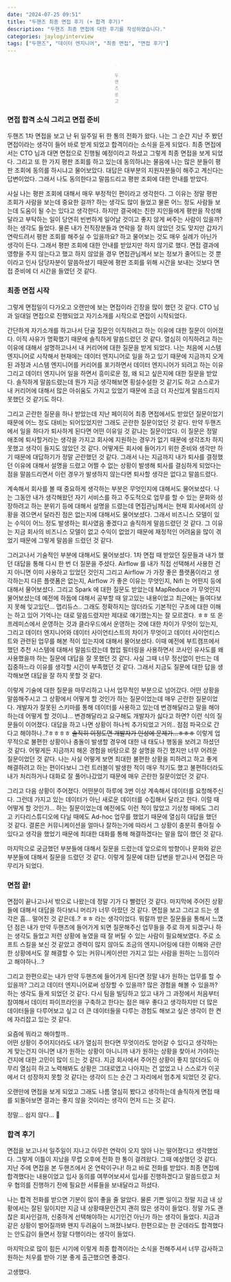 ```yaml
---
date: "2024-07-25 09:51"
title: "두핸즈 최종 면접 후기 (+ 합격 후기)"
description: "두핸즈 최종 면접에 대한 후기를 작성하였습니다."
categories: jaylog/interview
tags: ["두핸즈", "데이터 엔지니어", "최종 면접", "면접 후기"]
---
```


<div style="padding: 0 250px;">
    <img src="image.png">
    <p style="font-size: 10px; text-align: center; opacity: 0.5;">두핸즈 로고</p>
</div>

### 면접 합격 소식 그리고 면접 준비

두핸즈 1차 면접을 보고 난 뒤 일주일 뒤 한 통의 전화가 왔다. 
나는 그 순간 지난 주 봤던 면접이라는 생각이 들어 바로 받게 되었고 합격이라는 소식을 듣게 되었다. 
최종 면접에서는 CTO 님과 대면 면접으로 진행될 예정이라고 하셨고 그렇게 최종 면접을 보게 되었다. 
그리고 또 한 가지 평판 조회를 하고 있는데 동의하냐는 물음에 나는 많은 분들이 평판 조회에 동의를 하시냐고 물어보았다.
대답은 대부분의 지원자분들이 해주고 계신다는 답변이었다. 그래서 나도 동의한다고 말씀드리고 평판 조회에 대한 안내를 받았다.  

사실 나는 평판 조회에 대해서 매우 부정적인 편이라고 생각한다. 그 이유는 정말 평판 조회가 사람을 보는데 중요한 걸까? 하는 생각도 많이 들었고 물론 어느 정도 사람들 보는데 도움이 될 수는 있다고 생각한다. 
하지만 결국에는 친한 지인들에게 평판을 작성해달라고 부탁하는 일이 당연히 빈번하게 일어날 것이고 좋지 않게 써주는 사람이 있을까? 하는 생각도 들었다. 물론 내가 전직장분들과 연락을 잘 하지 않았던 것도 맞지만 갑자기 연락드려서 평판 조회를 해주실 수 있을까요? 하고 물어보는 것도 매우 실례가 아닌가 생각이 든다.
그래서 평판 조회에 대한 안내를 받았지만 하지 않기로 했다. 면접 결과에 영향을 주지 않는다고 했고 하지 않았을 경우 면접관님께서 보는 정보가 줄어드는 것 뿐이라고 인사 담당자분이 말씀하셨기 때문에 평판 조회를 위해 시간을 보내는 것보다 면접 준비에 더 시간을 들였던 것 같다.  

### 최종 면접 시작

그렇게 면접일이 다가오고 오랜만에 보는 면접이라 긴장을 많이 했던 것 같다. CTO 님과 일대일 면접으로 진행되었고 자기소개를 시작으로 면접이 시작되었다.  

간단하게 자기소개를 하고나서 단골 질문인 이직하려고 하는 이유에 대한 질문이 이어졌다. 이직 사유가 명확했기 때문에 솔직하게 말씀드렸던 것 같다. 열심히 이직하려고 하는 이유에 대해서 설명하고나서 내 커리어에 대한 질문을 받게 되었다.
나는 처음에 시스템 엔지니어로 시작해서 현재에는 데이터 엔지니어로 일을 하고 있기 때문에 지금까지 오게 된 과정과 시스템 엔지니어를 커리어를 포기하면서 데이터 엔지니어가 되려고 하는 이유 그리고 데이터 엔지니어 일을 하면서 흥미로운 점, 왜 되고 싶은지에 대한 질문을 받았다.
솔직하게 말씀드렸는데 뭔가 지금 생각해보면 횡설수설한 것 같기도 하고 스스로가 내 커리어에 대해서 많은 아쉬움도 가지고 있었기 때문에 조금 더 자신있게 말씀드리지 못했던 것 같기도 하다.  

그리고 곤란한 질문을 하나 받았는데 지난 페이히어 최종 면접에서도 받았던 질문이었기 때문에 어느 정도 대비는 되어있었지만 그래도 곤란한 질문이었던 것 같다. 
만약 두핸즈에서 일을 하다가 퇴사하게 된다면 어떤 이유일 것 같냐는 질문이었다. 이 질문은 정말 애초에 퇴사할거라는 생각을 가지고 회사에 지원하는 경우가 없기 때문에 생각조차 하지 못했고 생각이 들지도 않았던 것 같다. 어떻게든 회사에 들어가기 위한 준비와 생각만 하기 때문에 대답하기가 정말 곤란했던 것 같다.
그래서 나는 지금까지 내가 퇴사를 결정했던 이유에 대해서 설명을 드렸고 어쩔 수 없는 상황이 발생해 퇴사를 결심하게 되었다는 점을 말씀드리면서 이런 경우가 발생하지 않는다면 퇴사할 생각은 없다고 말씀드렸다.    

계속해서 회사를 볼 때 중요하게 생각하는 부분은 무엇인지에 대해서도 물어보셨다. 나는 그동안 내가 생각해왔던 자기 서비스를 하고 주도적으로 업무를 할 수 있는 문화와 성장하려고 하는 분위기 등에 대해서 설명을 드렸는데 면접관님께서는 현재 회사에서의 상황을 겪으면서 달라진 점은 없는지에 대해서도 물어보셨다. 
그래서 비즈니스 모델이 있는 수익이 어느 정도 발생하는 회사였음 좋겠다고 솔직하게 말씀드렸던 것 같다. 그 이유는 지금 회사의 비즈니스 모델이 없고 수익이 없었기 때문에 재정적인 어려움을 많이 겪었기 때문에 그렇게 말씀을 드렸던 것 같다.  

그러고나서 기술적인 부분에 대해서도 물어보셨다. 1차 면접 때 받았던 질문들과 내가 했던 대답을 통해 다시 한 번 더 질문을 주셨다. Airflow 를 내가 직접 선택해서 사용한 건지 아니면 이미 사용하고 있었던 것인지 그리고 Airflow 가 가장 좋은 플랫폼이라고 생각하는지 다른 플랫폼은 없는지, Airflow 가 좋은 이유는 무엇인지, Nifi 는 어떤지 등에 대해서 물어보셨다.
그리고 Spark 에 대한 질문도 받았는데 MapReduce 가 무엇인지 물어보셨는데 예전에 하둡에 대해서 공부할 때 알고있는 내용이었고 최근에는 들여다보지 못해 잊고있던... 맵리듀스.. 그래도 정확하지는 않더라도 기본적인 구조에 대한 이해는 하고 있어 기억나는 대로 말씀드렸지만 제대로 얘기했는지는 잘 모르겠다. ㅎㅎ
또 온 프레미스에서 운영하는 것과 클라우드에서 운영하는 것에 대한 차이가 무엇이 있는지, 그리고 데이터 엔지니어와 데이터 사이언티스트의 차이가 무엇이고 데이터 사이언티스트와 관련된 업무를 해본 적이 있는지에 대해서 물어보셨다. 이때 예전에 부트캠프에서 했던 추천 시스템에 대해서 말씀드렸는데 협업 필터링을 사용하면서 코사인 유사도를 왜 사용했을까 하는 질문에 대답을 잘 못했던 것 같다.
사실 그때 너무 정신없이 만드는 데 집중하느라 이유를 생각할 시간이 부족했던 것 같다. 그래서 지금도 질문에 대한 답을 생각해보면 대답을 잘 하지 못할 것 같다.  

이렇게 기술에 대한 질문을 마무리하고 나서 업무적인 부분으로 넘어갔다. 어떤 상황을 말씀해주시고 그 상황에서 어떻게 할 것인가 하는 질문이었는데 매우 곤란한 질문이었다. 개발자가 잘못된 스키마를 통해 데이터를 사용하고 있는데 변경해달라고 말을 해야하는데 어떻게 할 것이냐... 변경해달라고 요구해도 개발자가 싫다고 하면? 이런 식의 질문들이 이어졌다.
대답을 하고 나면 상황이 하나씩 추가되었고 거의.. 점점 파국으로 간다고 해야하나..?ㅎㅎㅎㅎ <S>솔직히 이정도면 개발자가 인성에 문제가...ㅎㅎㅎ</S>  이렇게 업무적으로 불편한 상황이나 충돌이 발생할 경우에 대한 내 태도나 행동을 보려고 하셨던 것 같다. 어떻게든 지금까지 해온 경험을 바탕으로 잘 설명을 하긴 했지만 너무 어려운 질문이었던 것 같다.
나는 사실 어떻게 보면 최대한 불편한 상황을 피하려고 하고 좋게 해결하려고 하는 편이다보니 그런 트러블이 발생한 적이 매우 적기도 했고 불편하더라도 내가 처리하거나 대화로 잘 풀어나갔었기 때문에 매우 곤란한 질문이었던 것 같다.  

그리고 다음 상황이 주어졌다. 어떤분이 하루에 3번 이상 계속해서 데이터를 요청해주신다. 그런데 가지고 있는 데이터가 아닌 새로운 데이터를 수집해서 달라고 한다. 이럴 때 어떻게 할 것인가... 하는 질문이었는데 예전에도 이런 적이 많았고 기상청 때에도 그리고 키다리스튜디오에 다닐 때에도 Ad-hoc 업무를 했었기 때문에 열심히 대답을 했던 것 같다.
결론은 커뮤니케이션을 얼마나 잘하는가에 따라서 그 상황이 충분히 좋아질 수 있다고 생각을 했었기 때문에 최대한 대화를 통해 해결하겠다는 말을 많이 했던 것 같다.  

마지막으로 궁금했던 부분들에 대해서 질문을 드렸는데 앞으로의 방향이나 문화와 같은 부분들에 대해서 질문을 드렸던 것 같다. 이렇게 질문에 대한 답변을 받고나서 면접은 마무리가 되었다.  

### 면접 끝!

면접이 끝나고나서 밖으로 나왔는데 정말 기가 다 빨렸던 것 같다. 마지막에 주어진 상황들에 대해서 대답을 하다보니 머리가 너무 아팠던 것 같다. 면접을 보고 그리고 드는 생각은 흠... 떨어진 것 같은데..? ㅎㅎ 라는 생각이었다. 
뭐랄까 받은 질문들을 통해서 느꼈던 점은 내가 만약 두핸즈에 들어가게 되면 질문해주신 업무들을 주로 하게 되겠구나 하는 생각도 들었고 저런 상황에 놓였을 때 잘 버틸 수 있는 사람이 필요해보였다. 
주로 소프트 스킬을 보신 것 같았고 경력이 많지 않아도 조금의 엔지니어링에 대한 이해와 곤란한 상황에서도 잘 해결할 수 있는 커뮤니케이션만 가지고 있는 사람을 원하는 느낌이라고 해야하나...?  

그리고 한편으로는 내가 만약 두핸즈에 들어가게 된다면 정말 내가 원하는 업무를 할 수 있을까? 그리고 데이터 엔지니어로써 성장할 수 있을까? 많은 경험을 해볼 수 있을까? 하는 생각도 들게 되었던 것 같다. 
다시 팀을 빌딩하고 있고 내가 그 과정에서 처음부터 참여해서 데이터 파이프라인을 구축하고 한다는 점은 매우 좋다고 생각하지만 더 많은 데이터들을 다루어보고 싶고 더 큰 데이터들을 다루는 경험도 해보고 싶은 생각이 한 켠에 자리잡고 있는 것 같다.  

요즘에 뭐라고 해야할까..  
어떤 상황이 주어지더라도 내가 열심히 한다면 무엇이라도 얻어갈 수 있다고 생각하는 게 맞는건지 아니면 내가 원하는 상황이 아니니까 내가 원하는 상황을 찾아서 가야하는 건지에 대한 고민이 많이 드는 것 같다.
지금 회사에서 주어진 상황이 좋지 않더라도 아무리 열심히 하고 노력해봐도 상황은 그대로였고 나아지는 건 없었고 나 스스로가 이곳에서 더 성장하지 못할 것 같다는 생각이 드는 순간 그 자리에서 멈추게 되었던 것 같다.  

오랜만에 면접을 보게 되었고 그래도 나름 열심히 봤다고 생각하는데 솔직하게 면접 때를 되돌아보면 결과는 좋지 않을 것이라는 생각이 먼저 드는 것 같다.   

정말... 쉽지 않다... 🤣


### 합격 후기  

면접을 보고나서 일주일이 지나고 아무런 연락이 오지 않아 나는 떨어졌다고 생각했었다. 그렇게 이틀이 지났을 무렵 오후에 전화 한 통이 걸려왔다.
그때 예상했던 것 같다. 지난 주에 면접을 본 두핸즈에서 온 연락이구나! 하고 바로 전화를 받았다. 
최종 면접에 합격했다는 내용이었고 입사 동의를 여쭈어보셔서 입사를 진행하겠다고 말씀드렸고 처우 협의를 진행하기 전에 필요한 서류들을 보내달라고 하셨다.  

나는 합격 전화를 받으면 기분이 많이 좋을 줄 알았다. 물론 기쁜 일이고 정말 지금 내 상황에서는 잘된 일이지만 지금 내 상황때문인건지 괜히 많은 생각이 들었다. 
정말 가도 괜찮은 회사인걸까, 신중하게 선택해야하는 시기인건 아닌가 하는 생각이 들었다. 지금과 같은 상황이 벌어질까봐 왠지 두려움이 느껴졌나보다.
한편으로는 한 군데라도 합격했다는 안도감이 들면서 정말 다행이라는 생각이 들었다.  

마지막으로 많이 힘든 시기에 이렇게 최종 합격이라는 소식을 전해주셔서 너무 감사하고 원하는 처우를 받아 기분 좋게 출근했으면 좋겠다.

고생했다.  